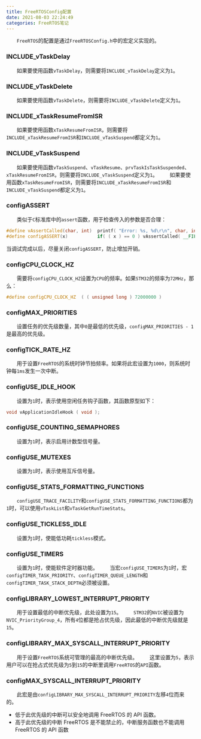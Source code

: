 ```yaml
---
title: FreeRTOSConfig配置
date: 2021-08-03 22:24:49
categories: FreeRTOS笔记
---
```

&emsp;&emsp;`FreeRTOS`的配置是通过`FreeRTOSConfig.h`中的宏定义实现的。<!--more-->

### INCLUDE_vTaskDelay

&emsp;&emsp;如果要使用函数`vTaskDelay`，则需要将`INCLUDE_vTaskDelay`定义为`1`。

### INCLUDE_vTaskDelete

&emsp;&emsp;如果要使用函数`vTaskDelete`，则需要将`INCLUDE_vTaskDelete`定义为`1`。

### INCLUDE_xTaskResumeFromISR

&emsp;&emsp;如果要使用函数`xTaskResumeFromISR`，则需要将`INCLUDE_xTaskResumeFromISR`和`INCLUDE_vTaskSuspend`都定义为`1`。

### INCLUDE_vTaskSuspend

&emsp;&emsp;如果要使用函数`vTaskSuspend`、`vTaskResume`、`prvTaskIsTaskSuspended`、`xTaskResumeFromISR`，则需要将`INCLUDE_vTaskSuspend`定义为`1`。
&emsp;&emsp;如果要使用函数`xTaskResumeFromISR`，则需要将`INCLUDE_xTaskResumeFromISR`和`INCLUDE_vTaskSuspend`都定义为`1`。

### configASSERT

&emsp;&emsp;类似于`C`标准库中的`assert`函数，用于检查传入的参数是否合理：

``` cpp
#define vAssertCalled(char, int)  printf( "Error: %s, %d\r\n", char, int )
#define configASSERT(x)           if( ( x ) == 0 ) vAssertCalled( __FILE__, __LINE__ )
```

当调试完成以后，尽量关闭`configASSERT`，防止增加开销。

### configCPU_CLOCK_HZ

&emsp;&emsp;需要将`configCPU_CLOCK_HZ`设置为`CPU`的频率。如果`STM32`的频率为`72MHz`，那么：

``` cpp
#define configCPU_CLOCK_HZ  ( ( unsigned long ) 72000000 )
```

### configMAX_PRIORITIES

&emsp;&emsp;设置任务的优先级数量，其中`0`是最低的优先级，`configMAX_PRIORITIES - 1`是最高的优先级。

### configTICK_RATE_HZ

&emsp;&emsp;用于设置`FreeRTOS`的系统时钟节拍频率。如果将此宏设置为`1000`，则系统时钟每`1ms`发生一次中断。

### configUSE_IDLE_HOOK

&emsp;&emsp;设置为`1`时，表示使用空闲任务钩子函数，其函数原型如下：

``` cpp
void vApplicationIdleHook ( void );
```

### configUSE_COUNTING_SEMAPHORES

&emsp;&emsp;设置为`1`时，表示启用计数型信号量。

### configUSE_MUTEXES

&emsp;&emsp;设置为`1`时，表示使用互斥信号量。

### configUSE_STATS_FORMATTING_FUNCTIONS

&emsp;&emsp;`configUSE_TRACE_FACILITY`和`configUSE_STATS_FORMATTING_FUNCTIONS`都为`1`时，可以使用`vTaskList`和`vTaskGetRunTimeStats`。

### configUSE_TICKLESS_IDLE

&emsp;&emsp;设置为`1`时，使能低功耗`tickless`模式。

### configUSE_TIMERS

&emsp;&emsp;设置为`1`时，使能软件定时器功能。
&emsp;&emsp;当宏`configUSE_TIMERS`为`1`时，宏`configTIMER_TASK_PRIORITY`、`configTIMER_QUEUE_LENGTH`和`configTIMER_TASK_STACK_DEPTH`必须被设置。

### configLIBRARY_LOWEST_INTERRUPT_PRIORITY

&emsp;&emsp;用于设置最低的中断优先级，此处设置为`15`。
&emsp;&emsp;`STM32`的`NVIC`被设置为`NVIC_PriorityGroup_4`，所有`4`位都是抢占优先级，因此最低的中断优先级就是`15`。

### configLIBRARY_MAX_SYSCALL_INTERRUPT_PRIORITY

&emsp;&emsp;用于设置`FreeRTOS`系统可管理的最高的中断优先级。
&emsp;&emsp;这里设置为`5`，表示用户可以在抢占式优先级为`5`到`15`的中断里调用`FreeRTOS`的`API`函数。

### configMAX_SYSCALL_INTERRUPT_PRIORITY

&emsp;&emsp;此宏是由`configLIBRARY_MAX_SYSCALL_INTERRUPT_PRIORITY`左移`4`位而来的。

- 低于此优先级的中断可以安全地调用 FreeRTOS 的 API 函数。
- 高于此优先级的中断 FreeRTOS 是不能禁止的，中断服务函数也不能调用 FreeRTOS 的 API 函数